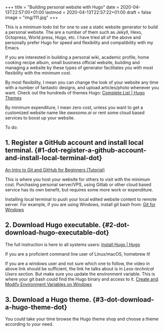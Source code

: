 +++
title = "Building personal website with Hugo"
date = 2020-04-13T22:57:00+01:00
lastmod = 2020-04-13T22:57:22+01:00
draft = false
image = "img/111.jpg"
+++

This is a minimum todo list for one to use a static website generator to build a
personal website. The are a number of them such as Jekyll, Hexo, Octopress, World press,
Hugo, etc. I have tried all of the above and personally prefer Hugo for speed and
flexibility and compatibility with my Emacs.

If you are interested in building a personal wiki, academic profile, home
cooking recipe album, small business official website, building and managing a
website by these types of generator facilitates you with most flexibility with the
minimum cost.

By most flexibility, I mean you can change the look of your website any time
with a number of fantastic designs, and upload articles/photo whenever you want.
Check out the hundreds of themes Hugo:
[Complete List | Hugo Themes](https://themes.gohugo.io/)

By minimum expenditure, I mean zero cost, unless you want to get a customized
website name like _awesome.ai_ or rent some cloud based services to boost up
your website.

To do:


## 1. Register a GitHub account and install local terminal. {#1-dot-register-a-github-account-and-install-local-terminal-dot}

[An Intro to Git and GitHub for Beginners (Tutorial)](https://product.hubspot.com/blog/git-and-github-tutorial-for-beginners)

This is where you host your website for others to visit with the minimum cost. Purchasing personal server/VPS, using Gitlab or other cloud based service has its own benefit, but requires some more work or expenditure.

Installing local terminal to push your local edited website content to remote
server. For example, if you are using Windows, install git bash from: [Git for Windows](https://gitforwindows.org/)


## 2. Download Hugo executable. {#2-dot-download-hugo-executable-dot}

The full instruction is here to all systems users:
[Install Hugo | Hugo](https://gohugo.io/getting-started/installing/)

If you are a proficient command line user of Linux/macOS, homebrew it!

If you are a windows user and not sure which one to follow, the video in above
link should be sufficient, the link he talks about is in _Less-technical Users_ section. But make sure you update the environment variable. This
is where your git bash could find the Hugo binary and access to it.
[Create and Modify Environment Variables on Windows](https://docs.oracle.com/en/database/oracle/r-enterprise/1.5.1/oread/creating-and-modifying-environment-variables-on-windows.html#GUID-DD6F9982-60D5-48F6-8270-A27EC53807D0)


## 3. Download a Hugo theme. {#3-dot-download-a-hugo-theme-dot}

You could take your time browse the Hugo theme shop and choose a theme according
to your need.
